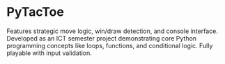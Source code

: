 # PyTacToe
Features strategic move logic, win/draw detection, and console interface. Developed as an ICT semester project demonstrating core Python programming concepts like loops, functions, and conditional logic. Fully playable with input validation.
